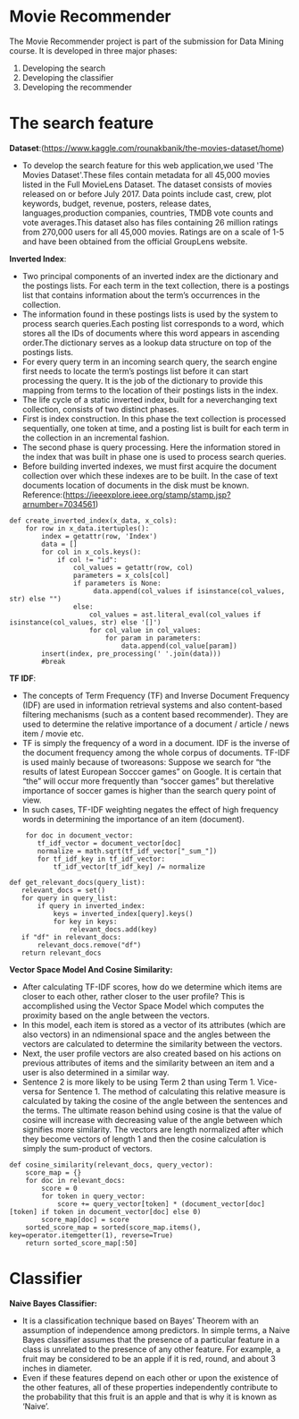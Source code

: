 # Movie Recommender
The Movie Recommender project is part of the submission for Data Mining course.
It is developed in three major phases:
1) Developing the search 
2) Developing the classifier
3) Developing the recommender

# The search feature
**Dataset**:(https://www.kaggle.com/rounakbanik/the-movies-dataset/home)
- To develop the search feature for this web application,we used 'The Movies Dataset'.These files contain metadata for all 45,000 movies listed in the Full MovieLens Dataset. The dataset consists of movies released on or before July 2017. Data points include cast, crew, plot keywords, budget, revenue, posters, release dates, languages,production companies, countries, TMDB vote counts and vote averages.This dataset also has files containing 26 million ratings from 270,000 users for all 45,000 movies. Ratings are on a scale of 1-5 and have been obtained from the official GroupLens website.

**Inverted Index**:

  - Two principal components of an inverted index are the dictionary and the postings lists. For each term in the text collection, there     is a postings list that contains information about the term’s occurrences in the collection. 
  - The information found in these postings lists is used by the system to process search queries.Each posting list corresponds to a         word, which stores all the IDs of documents where this word appears in ascending order.The dictionary serves as a lookup data           structure on top of the postings lists. 
  - For every query term in an incoming search query, the search engine first needs to locate the term’s postings list before it can         start processing the query. It is the job of the dictionary to provide this mapping from terms to the location of their postings         lists in the index. 
  - The life cycle of a static inverted index, built for a neverchanging text collection, consists of two distinct phases.
  - First is index construction. In this phase the text collection is processed sequentially, one token at time, and a posting list is       built for each term in the collection in an incremental fashion. 
  - The second phase is query processing. Here the information stored in the index that was built in phase one is used to process search     queries. 
  - Before building inverted indexes, we must first acquire the document collection over which these indexes are to be built. In the         case of text documents location of documents in the disk must be known.
    Reference:(https://ieeexplore.ieee.org/stamp/stamp.jsp?arnumber=7034561)
```
def create_inverted_index(x_data, x_cols):
    for row in x_data.itertuples():
        index = getattr(row, 'Index')
        data = []
        for col in x_cols.keys():
            if col != "id":
                col_values = getattr(row, col)
                parameters = x_cols[col]
                if parameters is None:
                     data.append(col_values if isinstance(col_values, str) else "")
                else:
                    col_values = ast.literal_eval(col_values if isinstance(col_values, str) else '[]')
                    for col_value in col_values:
                        for param in parameters:
                            data.append(col_value[param])
        insert(index, pre_processing(' '.join(data)))
        #break

 ```
 **TF IDF**:
- The concepts of Term Frequency (TF) and Inverse Document Frequency (IDF) are used in information retrieval systems and also content-based filtering mechanisms (such as a content based recommender). They are used to determine the relative importance of a
document / article / news item / movie etc.
- TF is simply the frequency of a word in a document. IDF is the inverse of the document frequency among the whole corpus of documents. TF-IDF is used mainly because of tworeasons: Suppose we search for “the results of latest European Socccer games” on Google. It is certain that “the” will occur more frequently than “soccer games” but therelative importance of soccer games is higher than the search query point of view. 
- In such cases, TF-IDF weighting negates the effect of high frequency words in determining
the importance of an item (document).
 ```
     for doc in document_vector:
        tf_idf_vector = document_vector[doc]
        normalize = math.sqrt(tf_idf_vector["_sum_"])
        for tf_idf_key in tf_idf_vector:
            tf_idf_vector[tf_idf_key] /= normalize

def get_relevant_docs(query_list):
    relevant_docs = set()
    for query in query_list:
        if query in inverted_index:
            keys = inverted_index[query].keys()
            for key in keys:
                relevant_docs.add(key)
    if "df" in relevant_docs:
        relevant_docs.remove("df")
    return relevant_docs
```
**Vector Space Model And Cosine Similarity:**
- After calculating TF-IDF scores, how do we determine which items are closer to each other, rather closer to the user profile? This is accomplished using the Vector Space Model which computes the proximity based on the angle between the vectors. 
- In this model, each item is stored as a vector of its attributes (which are also vectors) in an ndimensional space and the angles between the vectors are calculated to determine the similarity between the vectors. 
- Next, the user profile vectors are also created based on his actions on previous attributes of items and the similarity between an item and a user is also determined in a similar way.
- Sentence 2 is more likely to be using Term 2 than using Term 1. Vice-versa for Sentence 1. The method of calculating this relative measure is calculated by taking the cosine of the angle between the sentences and the terms. The ultimate reason behind using
cosine is that the value of cosine will increase with decreasing value of the angle between which signifies more similarity. The vectors are length normalized after which they become vectors of length 1 and then the cosine calculation is simply the sum-product of vectors.
```
def cosine_similarity(relevant_docs, query_vector):
    score_map = {}
    for doc in relevant_docs:
        score = 0
        for token in query_vector:
            score += query_vector[token] * (document_vector[doc][token] if token in document_vector[doc] else 0)
        score_map[doc] = score
    sorted_score_map = sorted(score_map.items(), key=operator.itemgetter(1), reverse=True)
    return sorted_score_map[:50]
```
# Classifier
**Naive Bayes Classifier:**
- It is a classification technique based on Bayes’ Theorem with an assumption of independence among predictors. In simple terms, a Naive Bayes classifier assumes that the presence of a particular feature in a class is unrelated to the presence of any other feature. For example, a fruit may be considered to be an apple if it is red, round, and about 3 inches in diameter. 
- Even if these features depend on each other or upon the existence of the other features, all of these properties independently contribute to the probability that this fruit is an apple and that is why it is known as ‘Naive’.

